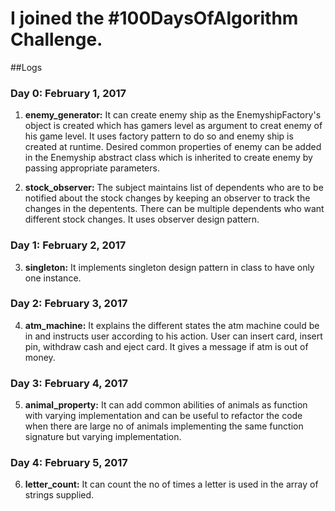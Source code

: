 # I joined the #100DaysOfAlgorithm Challenge.

##Logs

### Day 0: February 1, 2017
1) **enemy_generator:** It can create enemy ship as the EnemyshipFactory's object is created which has gamers level as argument to creat enemy of his game level. It uses factory pattern to do so and enemy ship is created at runtime. Desired common properties of enemy can be added in the Enemyship abstract class which is inherited to create enemy by passing appropriate parameters. 

2) **stock_observer:**  The subject maintains list of dependents who are to be notified about the stock changes by keeping an observer to track the changes in the depentents. There can be multiple dependents who want different stock changes.  It uses observer design pattern.

### Day 1: February 2, 2017
3) **singleton:** It implements singleton design pattern in class to have only one instance.

### Day 2: February 3, 2017
4) **atm_machine:** It explains the different states the atm machine could be in and instructs user according to his action. User can insert card, insert pin, withdraw cash and eject card. It gives a message if atm is out of money.

### Day 3: February 4, 2017
 5) **animal_property:** It can add common abilities of animals as function with varying implementation and can be useful to refactor the code when there are large no of animals implementing the same function signature but varying implementation.

### Day 4: February 5, 2017
 6) **letter_count:** It can count the no of times a letter is used in the array of strings supplied.